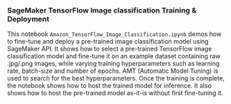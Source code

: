 ### SageMaker TensorFlow Image classification Training & Deployment
This notebook `Amazon_TensorFlow_Image_Classification.ipynb` demos how to fine-tune and deploy a pre-trained image classification model using SageMaker API. It shows how to select a pre-trained TensorFlow image classification model and fine-tune it on an example dataset containing raw .jpg/.png images, while varying training hyperparameters such as learning rate, batch-size and number of epochs. AMT (Automatic Model Tuning) is used to search for the best hyperparameters. Once the training is complete, the notebook shows how to host the trained model for inference. It also shows how to host the pre-trained model as-it-is without first fine-tuning it.
